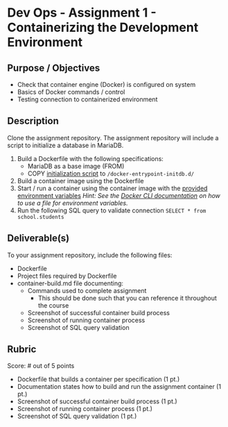 # Dev Ops - Assignment 1 - Containerizing the Development Environment

## Purpose / Objectives

- Check that container engine (Docker) is configured on system
- Basics of Docker commands / control
- Testing connection to containerized environment

## Description

Clone the assignment repository.  The assignment repository will include a script to initialize a database in MariaDB.

1. Build a Dockerfile with the following specifications:
    - MariaDB as a base image (FROM)
    - COPY [initialization script](init.sql) to `/docker-entrypoint-initdb.d/`
2. Build a container image using the Dockerfile
3. Start / run a container using the container image with the [provided environment variables](variables.env)
*Hint: See the [Docker CLI documentation](https://docs.docker.com/reference/cli/docker/) on how to use a file for environment variables.*
4. Run the following SQL query to validate connection `SELECT * from school.students`

## Deliverable(s)

To your assignment repository, include the following files:

- Dockerfile
- Project files required by Dockerfile
- container-build.md file documenting:
  - Commands used to complete assignment
    - This should be done such that you can reference it throughout the course
  - Screenshot of successful container build process
  - Screenshot of running container process
  - Screenshot of SQL query validation

## Rubric

Score: # out of 5 points

- Dockerfile that builds a container per specification (1 pt.)
- Documentation states how to build and run the assignment container (1 pt.)
- Screenshot of successful container build process (1 pt.)
- Screenshot of running container process (1 pt.)
- Screenshot of SQL query validation (1 pt.)

